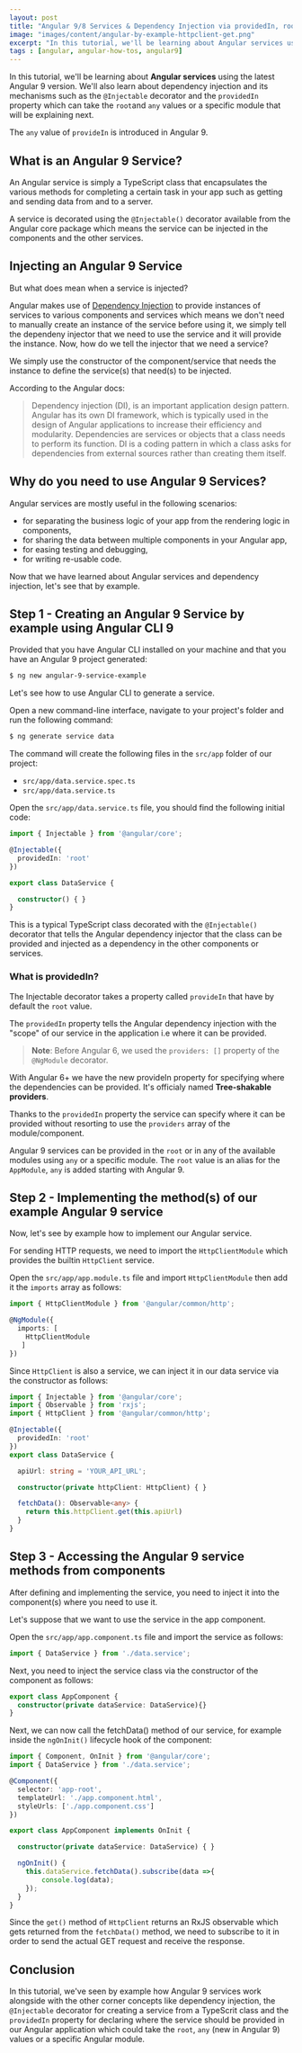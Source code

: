 ```yaml
---
layout: post
title: "Angular 9/8 Services & Dependency Injection via providedIn, root & any Tutorial"
image: "images/content/angular-by-example-httpclient-get.png"
excerpt: "In this tutorial, we'll be learning about Angular services using the latest Angular 9 version. We'll also learn about dependency injection and its mechanisms such as the `@Injectable` decorator and the providedIn property which can take the root and any values or a specific module that will be explaining next." 
tags : [angular, angular-how-tos, angular9] 
---
```


In this tutorial, we'll be learning about **Angular services** using the latest Angular 9 version. We'll also learn about dependency injection and its mechanisms such as the `@Injectable` decorator and the `providedIn` property which can take the `root`and `any` values or a specific module that will be explaining next.  

The `any` value of `provideIn` is introduced in Angular 9.

## What is an Angular 9 Service?

An Angular service is simply a TypeScript class that encapsulates the various methods for completing a certain task in your app such as getting and sending data from and to a server.

A service is decorated using the `@Injectable()` decorator available from the Angular core package which means the service can be injected in the components and the other services.

## Injecting an Angular 9 Service

But what does mean when a service is injected?

Angular makes use of [Dependency Injection](https://angular.io/guide/dependency-injection) to provide instances of services to various components and services which means we don't need to manually create an instance of the service before using it, we simply tell the dependeny injector that we need to use the service and it will provide the instance. Now, how do we tell the injector that we need a service? 

We simply use the constructor of the component/service that needs the instance to define the service(s) that need(s) to be injected.  

According to the Angular docs:

> Dependency injection (DI), is an important application design pattern. Angular has its own DI framework, which is typically used in the design of Angular applications to increase their efficiency and modularity. Dependencies are services or objects that a class needs to perform its function. DI is a coding pattern in which a class asks for dependencies from external sources rather than creating them itself.

## Why do you need to use Angular 9 Services?

Angular services are mostly useful in the following scenarios:

-   for separating the business logic of your app from the rendering logic in components,
-   for sharing the data between multiple components in your Angular app,
-   for easing testing and debugging,
-   for writing re-usable code.

Now that we have learned about Angular services and dependency injection, let's see that by example.

## Step 1 - Creating an Angular 9 Service by example using Angular CLI 9

Provided that you have Angular CLI installed on your machine and that you have an Angular 9 project generated:

```bash
$ ng new angular-9-service-example
```

Let's see how to use Angular CLI to generate a service. 

Open a new command-line interface, navigate to your project's folder and run the following command:

```bash
$ ng generate service data
```

The command will create the following files in the  `src/app`  folder of our project:

- `src/app/data.service.spec.ts`
- `src/app/data.service.ts`

Open the `src/app/data.service.ts` file, you should find the following initial code:
 
```typescript
import { Injectable } from '@angular/core';

@Injectable({
  providedIn: 'root'
})

export class DataService {

  constructor() { }  
}
```

This is a typical TypeScript class decorated with the `@Injectable()` decorator that tells the Angular dependency injector that the class can be provided and injected as a dependency in the other components or services.


### What is providedIn?

The Injectable decorator takes a property called `provideIn` that have by default the `root` value.
 
The `providedIn` property tells the Angular dependency injection with the "scope" of our service in the application i.e where it can be provided.

> **Note**: Before Angular 6, we used the  `providers: []`  property of the  `@NgModule`  decorator.  

With  Angular 6+ we have the new provideIn property for specifying where the dependencies can be provided. It's officialy named **Tree-shakable providers**.

Thanks to the `providedIn` property the service can specify where it can be provided without resorting to use the `providers` array of the module/component.
 
 
Angular 9 services can be provided in the `root` or in any of the available modules using `any` or a specific module. The `root` value is an alias for the `AppModule`, `any` is added starting with Angular 9.  

## Step 2 - Implementing the method(s) of our example Angular 9 service 

Now, let's see by example how to implement our Angular service. 

For sending HTTP requests, we need to import the `HttpClientModule` which provides the builtin `HttpClient` service.
 
 
Open the `src/app/app.module.ts` file and import `HttpClientModule` then add it the `imports` array as follows:

```typescript
import { HttpClientModule } from '@angular/common/http';

@NgModule({
  imports: [
    HttpClientModule
   ]
})
```

Since `HttpClient` is also a service, we can inject it in our data service via the constructor as follows:

```typescript
import { Injectable } from '@angular/core';
import { Observable } from 'rxjs';
import { HttpClient } from '@angular/common/http';

@Injectable({
  providedIn: 'root'
})
export class DataService {

  apiUrl: string = 'YOUR_API_URL';

  constructor(private httpClient: HttpClient) { }

  fetchData(): Observable<any> {
    return this.httpClient.get(this.apiUrl)
  }
}
```

## Step 3 - Accessing the Angular 9 service methods from components

After defining and implementing the service, you need to inject it into the component(s) where you need to use it.

Let's suppose that we want to use the service in the app component.

Open the `src/app/app.component.ts` file and import the service as follows:

```typescript
import { DataService } from './data.service';
```

Next, you need to inject the service class via the constructor of the component as follows:

```typescript
export class AppComponent {
  constructor(private dataService: DataService){}
}
```

Next, we can now call the fetchData() method of our service, for example inside the `ngOnInit()`  lifecycle hook of the component:

```typescript
import { Component, OnInit } from '@angular/core';
import { DataService } from './data.service';

@Component({
  selector: 'app-root',
  templateUrl: './app.component.html',
  styleUrls: ['./app.component.css']
})

export class AppComponent implements OnInit {

  constructor(private dataService: DataService) { }

  ngOnInit() {
    this.dataService.fetchData().subscribe(data =>{
		console.log(data);
	});
  }
}
```

Since the `get()` method of `HttpClient` returns an RxJS observable which gets returned from the `fetchData()` method, we need to subscribe to it in order to send the actual GET request and receive the response.

## Conclusion

In this tutorial, we've seen by example how Angular 9 services work alongside with the other corner concepts like dependency injection, the `@Injectable` decorator for creating a service from a TypeScrit class and the `providedIn` property for declaring where the service should be provided in our Angular application which could take the `root`, `any` (new in Angular 9) values or a specific Angular module. 
